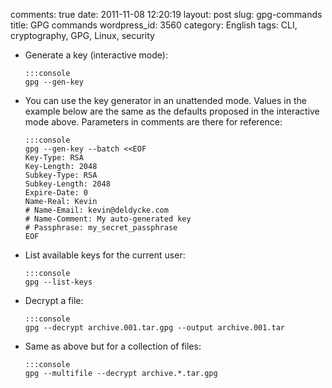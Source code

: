 comments: true
date: 2011-11-08 12:20:19
layout: post
slug: gpg-commands
title: GPG commands
wordpress_id: 3560
category: English
tags: CLI, cryptography, GPG, Linux, security

  * Generate a key (interactive mode):

        :::console
        gpg --gen-key

  * You can use the key generator in an unattended mode. Values in the example below are the same as the defaults proposed in the interactive mode above. Parameters in comments are there for reference:

        :::console
        gpg --gen-key --batch <<EOF
        Key-Type: RSA
        Key-Length: 2048
        Subkey-Type: RSA
        Subkey-Length: 2048
        Expire-Date: 0
        Name-Real: Kevin
        # Name-Email: kevin@deldycke.com
        # Name-Comment: My auto-generated key
        # Passphrase: my_secret_passphrase
        EOF

  * List available keys for the current user:

        :::console
        gpg --list-keys

  * Decrypt a file:

        :::console
        gpg --decrypt archive.001.tar.gpg --output archive.001.tar

  * Same as above but for a collection of files:

        :::console
        gpg --multifile --decrypt archive.*.tar.gpg

